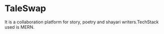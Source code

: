# TaleSwap
It is a collaboration platform for story, poetry and shayari writers.TechStack used is MERN.
